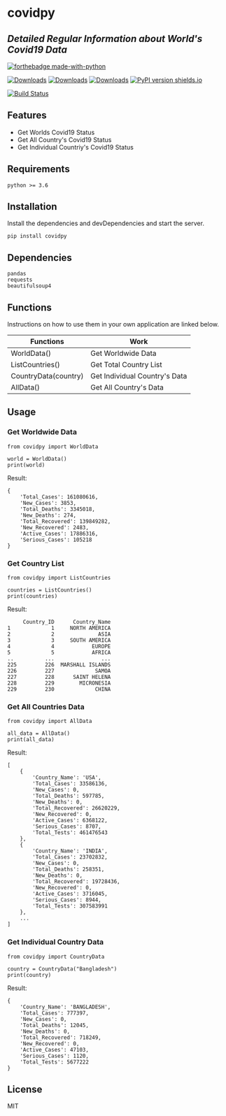 # covidpy
## _Detailed Regular Information about World's Covid19 Data_

[![forthebadge made-with-python](http://ForTheBadge.com/images/badges/made-with-python.svg)](https://www.python.org/)

[![Downloads](https://pepy.tech/badge/covidpy/week)](https://pepy.tech/project/covidpy)
[![Downloads](https://pepy.tech/badge/covidpy/month)](https://pepy.tech/project/covidpy)
[![Downloads](https://pepy.tech/badge/covidpy)](https://pepy.tech/project/covidpy)
[![PyPI version shields.io](https://img.shields.io/pypi/v/ansicolortags.svg)](https://pypi.org/project/covidpy/)

[![Build Status](https://travis-ci.org/joemccann/dillinger.svg?branch=master)](https://github.com/hridoyboss12/Covidpy)


## Features

- Get Worlds Covid19 Status
- Get All Country's Covid19 Status
- Get Individual Countriy's Covid19 Status

## Requirements
```
python >= 3.6
```
## Installation

Install the dependencies and devDependencies and start the server.

```
pip install covidpy
```

## Dependencies
```
pandas
requests
beautifulsoup4
```


## Functions

Instructions on how to use them in your own application are linked below.

| Functions | Work |
| ------ | ------ |
| WorldData() | Get Worldwide Data |
| ListCountries() | Get Total Country List |
| CountryData(country) | Get Individual Country's Data |
| AllData() | Get All Country's Data |

## Usage
### Get Worldwide Data
```
from covidpy import WorldData

world = WorldData()
print(world)
```

Result:

```
{
    'Total_Cases': 161080616, 
    'New_Cases': 3853,
    'Total_Deaths': 3345018,
    'New_Deaths': 274,
    'Total_Recovered': 139849282,
    'New_Recovered': 2483,
    'Active_Cases': 17886316,
    'Serious_Cases': 105218
}
```

### Get Country List
```
from covidpy import ListCountries

countries = ListCountries()
print(countries)
```

Result:

```
     Country_ID      Country_Name
1             1     NORTH AMERICA
2             2              ASIA
3             3     SOUTH AMERICA
4             4            EUROPE
5             5            AFRICA
..          ...               ...
225         226  MARSHALL ISLANDS
226         227             SAMOA
227         228      SAINT HELENA
228         229        MICRONESIA
229         230             CHINA
```


### Get All Countries Data
```
from covidpy import AllData

all_data = AllData()
print(all_data)
```

Result:

```
[
    {
        'Country_Name': 'USA', 
        'Total_Cases': 33586136, 
        'New_Cases': 0, 
        'Total_Deaths': 597785, 
        'New_Deaths': 0, 
        'Total_Recovered': 26620229, 
        'New_Recovered': 0, 
        'Active_Cases': 6368122, 
        'Serious_Cases': 8707, 
        'Total_Tests': 461476543
    },
    {
        'Country_Name': 'INDIA', 
        'Total_Cases': 23702832, 
        'New_Cases': 0, 
        'Total_Deaths': 258351, 
        'New_Deaths': 0, 
        'Total_Recovered': 19728436, 
        'New_Recovered': 0, 
        'Active_Cases': 3716045, 
        'Serious_Cases': 8944, 
        'Total_Tests': 307583991
    },
    ...
]
```

### Get Individual Country Data
```
from covidpy import CountryData

country = CountryData("Bangladesh")
print(country)
```

Result:

```
{
    'Country_Name': 'BANGLADESH', 
    'Total_Cases': 777397, 
    'New_Cases': 0, 
    'Total_Deaths': 12045, 
    'New_Deaths': 0, 
    'Total_Recovered': 718249, 
    'New_Recovered': 0, 
    'Active_Cases': 47103, 
    'Serious_Cases': 1120, 
    'Total_Tests': 5677222
}
```

## License

MIT



